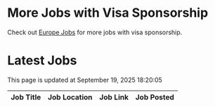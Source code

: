 # More Jobs with Visa Sponsorship

Check out [Europe Jobs](https://github.com/sureshparimi/europejobs#latest-jobs) for more jobs with visa sponsorship.

# Latest Jobs

This page is updated at September 19, 2025 18:20:05

| Job Title | Job Location | Job Link | Job Posted |
| --- | --- | --- | --- |
